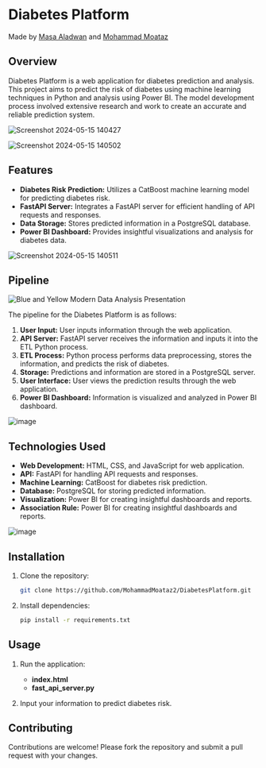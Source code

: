 # Diabetes Platform 
 Made by [Masa Aladwan](https://github.com/MasaAladwan) and [Mohammad Moataz](https://github.com/MohammadMoataz2)
## Overview

Diabetes Platform is a web application for diabetes prediction and analysis. This project aims to predict the risk of diabetes using machine learning techniques in Python and analysis using Power BI. The model development process involved extensive research and work to create an accurate and reliable prediction system.

![Screenshot 2024-05-15 140427](https://github.com/MohammadMoataz2/KnowledgeKapture/assets/123085286/85ebde5c-4a54-435d-b342-a44c8c34e7a0)



![Screenshot 2024-05-15 140502](https://github.com/MohammadMoataz2/KnowledgeKapture/assets/123085286/7075b73c-74cd-4170-a9ed-fa566e5a7552)



## Features

- **Diabetes Risk Prediction:** Utilizes a CatBoost machine learning model for predicting diabetes risk.
- **FastAPI Server:** Integrates a FastAPI server for efficient handling of API requests and responses.
- **Data Storage:** Stores predicted information in a PostgreSQL database.
- **Power BI Dashboard:** Provides insightful visualizations and analysis for diabetes data.


![Screenshot 2024-05-15 140511](https://github.com/MohammadMoataz2/KnowledgeKapture/assets/123085286/e7c22041-abb8-4ba1-aea9-17fdebddc536)







## Pipeline

![Blue and Yellow Modern Data Analysis Presentation](https://github.com/MohammadMoataz2/KnowledgeKapture/assets/123085286/a50b8f0d-cb32-4b77-b821-1b4bfb7a5996)

The pipeline for the Diabetes Platform is as follows:

1. **User Input:** User inputs information through the web application.
2. **API Server:** FastAPI server receives the information and inputs it into the ETL Python process.
3. **ETL Process:** Python process performs data preprocessing, stores the information, and predicts the risk of diabetes.
4. **Storage:** Predictions and information are stored in a PostgreSQL server.
5. **User Interface:** User views the prediction results through the web application.
6. **Power BI Dashboard:** Information is visualized and analyzed in Power BI dashboard.

![image](https://github.com/MohammadMoataz2/KnowledgeKapture/assets/123085286/acae7689-fc02-4cad-ac80-80b92ca29494)

## Technologies Used

- **Web Development:** HTML, CSS, and JavaScript for web application.
- **API:** FastAPI for handling API requests and responses.
- **Machine Learning:** CatBoost for diabetes risk prediction.
- **Database:** PostgreSQL for storing predicted information.
- **Visualization:** Power BI for creating insightful dashboards and reports.
- **Association Rule:** Power BI for creating insightful dashboards and reports.


![image](https://github.com/MohammadMoataz2/KnowledgeKapture/assets/123085286/0abf9150-eedf-4189-b39b-325b73bee76c)

## Installation

1. Clone the repository:

    ```bash
    git clone https://github.com/MohammadMoataz2/DiabetesPlatform.git
    ```

2. Install dependencies:

    ```bash
    pip install -r requirements.txt
    ```

## Usage

1. Run the application:

    - **index.html**
    - **fast_api_server.py**

2. Input your information to predict diabetes risk.



## Contributing

Contributions are welcome! Please fork the repository and submit a pull request with your changes.
